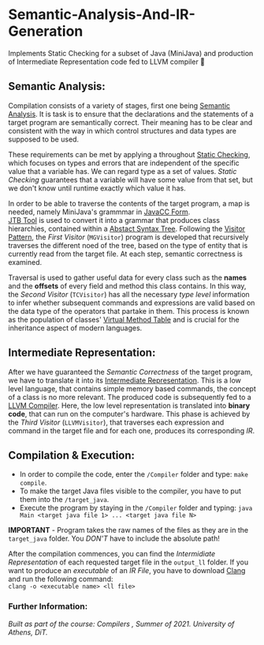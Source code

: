 # Semantic-Analysis-And-IR-Generation
Implements Static Checking for a subset of Java (MiniJava) and production of Intermediate Representation code fed to LLVM compiler 📖

## Semantic Analysis:

Compilation consists of a variety of stages, first one being [Semantic Analysis](https://www.google.com/search?q=semantic+analysis+of+a+program&sxsrf=ALiCzsbc-dQ0KhKj6T80KSIrDEZw4iLVGQ%3A1662141648290&ei=0EQSY-yQEaeB9u8P7p2B4AE&ved=0ahUKEwjsuIyU2Pb5AhWngP0HHe5OABwQ4dUDCA4&uact=5&oq=semantic+analysis+of+a+program&gs_lcp=Cgdnd3Mtd2l6EAMyBggAEB4QFjIGCAAQHhAWMgYIABAeEBYyBQgAEIYDMgUIABCGAzIFCAAQhgMyBQgAEIYDMgUIABCGAzoKCAAQRxDWBBCwAzoHCAAQsAMQQzoFCAAQgAQ6BAgAEEM6CggAEIAEEIcCEBQ6CAgAEB4QDxAWSgQIQRgASgQIRhgAULoBWOUTYL4VaAFwAXgAgAGYAYgB8g2SAQQwLjEzmAEAoAEByAEKwAEB&sclient=gws-wiz).
It is task is to ensure that the declarations and the statements of a target program are semantically correct. Their meaning has to be clear and consistent with the way in
which control structures and data types are supposed to be used.

These requirements can be met by applying a throughout [Static Checking](https://web.mit.edu/6.005/www/fa16/classes/01-static-checking/#:~:text=Static%20checking%20tends%20to%20be,exactly%20which%20value%20it%20has.),
which focuses on types and errors that are independent of the specific value that a variable has. We can regard type as a set of values.
*Static Checking* guarantees that a variable will have some value from that set, but we don't know until runtime exactly which value it has.

In order to be able to traverse the contents of the target program, a map is needed, namely MiniJava's grammmar in [JavaCC Form](https://cgi.di.uoa.gr/~compilers/project_files/minijava-new-2022/minijava.jj).</br>
[JTB Tool](https://www.jtbworld.com/) is used to convert it into a grammar that produces class hierarchies, contained within a
[Abstact Syntax Tree](https://en.wikipedia.org/wiki/Abstract_syntax_tree). Following the [Visitor Pattern](https://en.wikipedia.org/wiki/Visitor_pattern),
the *First Visitor* (`MGVisitor`) program is developed that recursively traverses the different noed of the tree, based on the type of entity that is currently read from the target file.
At each step, semantic correctness is examined.

Traversal is used to gather useful data for every class such as the **names** and the **offsets** of every field and method this class contains. In this way,
the *Second Visitor* (`TCVisitor`) has all the necessary *type level* information to infer whether subsequent commands and expressions are valid based on the data type of
the operators that partake in them. This process is known as the population of classes' [Virtual Method Table](https://en.wikipedia.org/wiki/Virtual_method_table) and is crucial for the inheritance aspect
of modern languages.

## Intermediate Representation:

After we have guaranteed the *Semantic Correctness* of the target program, we have to translate it into its [Intermediate Representation](https://en.wikipedia.org/wiki/Intermediate_representation).
This is a low level language, that contains simple memory based commands, the concept of a class is no more relevant. The produced code is subsequently
fed to a [LLVM Compiler](https://llvm.org/). Here, the low level representation is translated into **binary code**, that can run on the computer's
hardware. This phase is achieved by the *Third Visitor* (`LLVMVisitor`), that traverses each expression and command in the target file and for each one,
produces its corresponding *IR*.

## Compilation & Execution:

* In order to compile the code, enter the `/Compiler` folder and type: `make compile`. 
* To make the target Java files visible to the compiler, you have to put them into the `/target_java`.
* Execute the program by staying in the `/Compiler` folder and typing: `java Main <target java file 1> ... <target java file N>`

**IMPORTANT** - Program takes the raw names of the files as they are in the `target_java` folder. You *DON'T* have to include the absolute path!

After the compilation commences, you can find the *Intermidiate Representation* of each requested target file in the `output_ll` folder.
If you want to produce an *executable* of an *IR File*, you have to download [Clang](https://clang.llvm.org/) and run the following command:</br>
`clang -o <executable name> <ll file>`

### Further Information:

*Built as part of the course: Compilers , Summer of 2021. University of Athens, DiT.*






